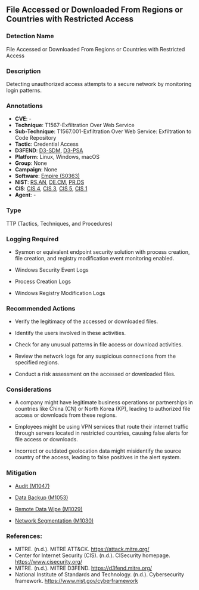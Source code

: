 
## File Accessed or Downloaded From Regions or Countries with Restricted Access

### Detection Name
File Accessed or Downloaded From Regions or Countries with Restricted Access

### Description
Detecting unauthorized access attempts to a secure network by monitoring login patterns.

### Annotations
- **CVE**: -
- **Technique**: T1567-Exfiltration Over Web Service
- **Sub-Technique**: T1567.001-Exfiltration Over Web Service: Exfiltration to Code Repository
- **Tactic**: Credential Access
- **D3FEND**:  [D3-SDM](https://d3fend.mitre.org/technique/d3f:SystemDaemonMonitoring/), [D3-PSA](https://d3fend.mitre.org/technique/d3f:ProcessSpawnAnalysis/)
- **Platform**: Linux, Windows, macOS
- **Group**: None
- **Campaign**: None
- **Software**: [Empire (S0363)](https://attack.mitre.org/software/S0363)
- **NIST**: [RS.AN](https://csf.tools/reference/nist-cybersecurity-framework/v2-0/rs/rs-an), [DE.CM](https://csf.tools/reference/nist-cybersecurity-framework/v2-0/de/de-cm), [PR.DS](https://csf.tools/reference/nist-cybersecurity-framework/v2-0/pr/pr-ds)
- **CIS**: [CIS 4](https://www.cisecurity.org/controls/secure-configuration-of-enterprise-assets-and-software), [CIS 3](https://www.cisecurity.org/controls/data-protection), [CIS 5](https://www.cisecurity.org/controls/account-management), [CIS 1](https://www.cisecurity.org/controls/inventory-and-control-of-enterprise-assets)
- **Agent**: -

### Type

TTP (Tactics, Techniques, and Procedures)

### Logging Required

- Sysmon or equivalent endpoint security solution with process creation, file creation, and registry modification event monitoring enabled.

- Windows Security Event Logs

- Process Creation Logs

- Windows Registry Modification Logs


### Recommended Actions

- Verify the legitimacy of the accessed or downloaded files.

- Identify the users involved in these activities.

- Check for any unusual patterns in file access or download activities.

- Review the network logs for any suspicious connections from the specified regions.

- Conduct a risk assessment on the accessed or downloaded files.

### Considerations

- A company might have legitimate business operations or partnerships in countries like China (CN) or North Korea (KP), leading to authorized file access or downloads from these regions.

- Employees might be using VPN services that route their internet traffic through servers located in restricted countries, causing false alerts for file access or downloads.

- Incorrect or outdated geolocation data might misidentify the source country of the access, leading to false positives in the alert system.


### Mitigation


- [Audit (M1047)](https://attack.mitre.org/mitigations/M1047)



- [Data Backup (M1053)](https://attack.mitre.org/mitigations/M1053)



- [Remote Data Wipe (M1029)](https://attack.mitre.org/mitigations/M1029)



- [Network Segmentation (M1030)](https://attack.mitre.org/mitigations/M1030)



### References:
- MITRE. (n.d.). MITRE ATT&CK. https://attack.mitre.org/
- Center for Internet Security (CIS). (n.d.). CISecurity homepage. https://www.cisecurity.org/
- MITRE. (n.d.). MITRE D3FEND. https://d3fend.mitre.org/
- National Institute of Standards and Technology. (n.d.). Cybersecurity framework. https://www.nist.gov/cyberframework
